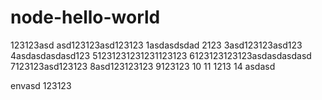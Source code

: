 # node-hello-world

123123asd
asd123123asd123123
1asdasdsdad
2123
3asd123123asd123
4asdasdasdasd123
51231231231231123123
6123123123123asdasdasdasd
7123123asd123123
8asd123123123
9123123
10
11
1213
14
asdasd

envasd
123123
